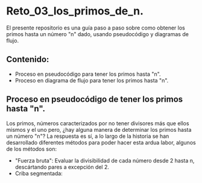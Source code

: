 # Reto_03_los_primos_de_n.
El presente repositorio es una guía paso a paso sobre como obtener los primos hasta un número "n" dado, usando pseudocódigo y diagramas de flujo.

## Contenido:
- Proceso en pseudocódigo para tener los primos hasta "n".
- Proceso en diagrama de flujo para tener los primos hasta "n".

## Proceso en pseudocódigo de tener los primos hasta "n".
Los primos, números caracterizados por no tener divisores más que ellos mismos y el uno pero, ¿hay alguna manera de determinar los primos hasta un número "n"?
La respuesta es sí, a lo largo de la historia se han desarrollado diferentes métodos para poder hacer esta ardua labor, algunos de los métodos son:
- "Fuerza bruta": Evaluar la divisibilidad de cada número desde 2 hasta n, descártando pares a excepción del 2.
- Criba segmentada: 

